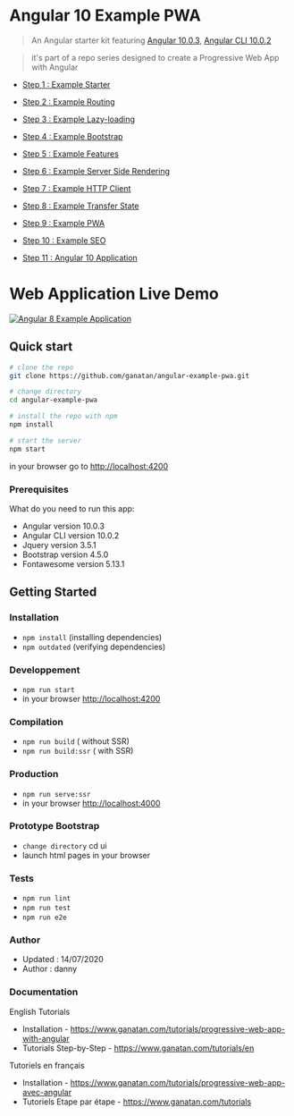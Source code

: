 # Angular 10 Example PWA

> An Angular starter kit featuring [Angular 10.0.3](https://angular.io), [Angular CLI 10.0.2](https://cli.angular.io/)

> it's part of a repo series designed to create a Progressive Web App with Angular

* [Step 1 : Example Starter](https://github.com/ganatan/angular-example-starter)
* [Step 2 : Example Routing](https://github.com/ganatan/angular-example-routing)
* [Step 3 : Example Lazy-loading](https://github.com/ganatan/angular-example-lazy-loading)
* [Step 4 : Example Bootstrap](https://github.com/ganatan/angular-example-bootstrap)
* [Step 5 : Example Features](https://github.com/ganatan/angular-example-features)
* [Step 6 : Example Server Side Rendering](https://github.com/ganatan/angular-example-ssr)
* [Step 7 : Example HTTP Client](https://github.com/ganatan/angular-example-httpclient)
* [Step 8 : Example Transfer State](https://github.com/ganatan/angular-example-transferstate)
* [Step 9 : Example PWA](https://github.com/ganatan/angular-example-pwa)
* [Step 10 : Example SEO](https://github.com/ganatan/angular-example-seo)

* [Step 11 : Angular 10 Application](https://github.com/ganatan/angular10-app)

# Web Application Live Demo
<a href="https://angular.ganatan.com/">
  <img src="https://media.giphy.com/media/RfqiR12yhtHpwaItBq/giphy.gif" alt="Angular 8 Example Application"/>
</a>

## Quick start

```bash
# clone the repo
git clone https://github.com/ganatan/angular-example-pwa.git

# change directory
cd angular-example-pwa

# install the repo with npm
npm install

# start the server
npm start

```
in your browser go to [http://localhost:4200](http://localhost:4200) 

### Prerequisites
What do you need to run this app:
* Angular version 10.0.3
* Angular CLI version 10.0.2
* Jquery version 3.5.1
* Bootstrap version 4.5.0
* Fontawesome version 5.13.1

## Getting Started


### Installation
* `npm install` (installing dependencies)
* `npm outdated` (verifying dependencies)

### Developpement
* `npm run start`
* in your browser [http://localhost:4200](http://localhost:4200) 

### Compilation
* `npm run build`       ( without SSR)
* `npm run build:ssr`   ( with SSR)

### Production
* `npm run serve:ssr`
* in your browser [http://localhost:4000](http://localhost:4000) 

### Prototype Bootstrap
* `change directory` cd ui
* launch html pages in your browser

### Tests
* `npm run lint`
* `npm run test`
* `npm run e2e`

### Author
* Updated : 14/07/2020
* Author  : danny

### Documentation

English Tutorials
- Installation - https://www.ganatan.com/tutorials/progressive-web-app-with-angular
- Tutorials Step-by-Step - https://www.ganatan.com/tutorials/en

Tutoriels en français
- Installation - https://www.ganatan.com/tutorials/progressive-web-app-avec-angular
- Tutoriels Etape par étape - https://www.ganatan.com/tutorials
